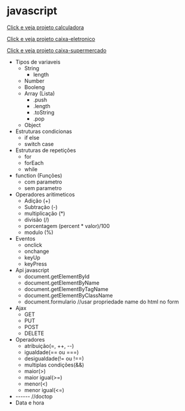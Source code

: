# javascript

[Click e veja projeto calculadora](https://gustavosousacarvalho.github.io/javascript/calculadora)

[Click e veja projeto caixa-eletronico](https://gustavosousacarvalho.github.io/javascript/caixa-eletronico)

[Click e veja projeto caixa-supermercado](https://gustavosousacarvalho.github.io/javascript/caixa-supermercado)

* Tipos de variaveis
    * String
        * length
    * Number
    * Booleng
    * Array (Lista)
        * .push
        * .length
        * .toString
        * .pop
    * Object
* Estruturas condicionas
    * if else
    * switch case
* Estruturas de repetições
    * for
    * forEach
    * while
* function (Funções)
    * com parametro
    * sem parametro
* Operadores aritimeticos
    * Adição (+)
    * Subtração (-)
    * multiplicação (*)
    * divisão (/)  
    * porcentagem (percent * valor)/100
    * modulo (%) 
* Eventos
    * onclick
    * onchange
    * keyUp
    * keyPress
* Api javascript
    * document.getElementById
    * document.getElementByName
    * document.getElementByTagName
    * document.getElementByClassName
    * document.formulario //usar propriedade name do html no form
* Ajax
    * GET
    * PUT
    * POST
    * DELETE
* Operadores
    * atribuição(=, ++, --)
    * igualdade(== ou ===)
    * desigualdade(!= ou !==)
    * multiplas condições(&&)
    * maior(>)
    * maior igual(>=)
    * menor(<)
    * menor igual(<=) 
* ------ //doctop
* Data e hora